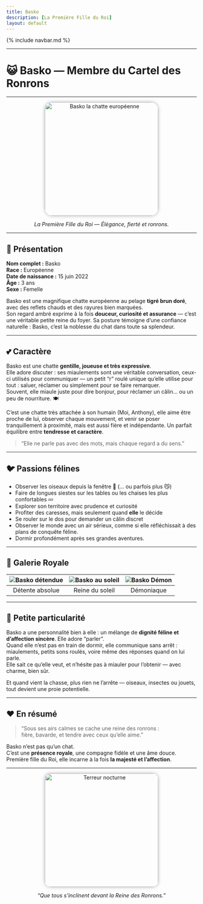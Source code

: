 ```yaml
---
title: Basko
description: [La Première Fille du Roi]
layout: default
---
```


{% include navbar.md %}

---

# 😺 Basko — Membre du Cartel des Ronrons

---

<div align="center">
  <img src="/Bestiaire/assets/images/Basko.jpg" alt="Basko la chatte européenne" width="300" style="border-radius: 20px; box-shadow: 0 0 10px rgba(0,0,0,0.3);">
  <p><em>La Première Fille du Roi — Élégance, fierté et ronrons.</em></p>
</div>

---

## 🐾 Présentation

**Nom complet :** Basko  
**Race :** Européenne  
**Date de naissance :** 15 juin 2022  
**Âge :** 3 ans  
**Sexe :** Femelle  

Basko est une magnifique chatte européenne au pelage **tigré brun doré**, avec des reflets chauds et des rayures bien marquées.  
Son regard ambré exprime à la fois **douceur, curiosité et assurance** — c’est une véritable petite reine du foyer.
Sa posture témoigne d’une confiance naturelle : Basko, c’est la noblesse du chat dans toute sa splendeur.

---

## 💕 Caractère

Basko est une chatte **gentille, joueuse et très expressive**.  
Elle adore discuter : ses miaulements sont une véritable conversation, ceux-ci utilisés pour communiquer — un petit “r” roulé unique qu’elle utilise pour tout : saluer, réclamer ou simplement pour se faire remarquer.  
Souvent, elle miaule juste pour dire bonjour, pour réclamer un câlin… ou un peu de nourriture. 🍽️

C’est une chatte très attachée à son humain (Moi, Anthony), elle aime être proche de lui, observer chaque mouvement, et venir se poser tranquillement à proximité, mais est aussi fière et indépendante.
Un parfait équilibre entre **tendresse et caractère**.

> “Elle ne parle pas avec des mots, mais chaque regard a du sens.”

---

## 🐦 Passions félines

- Observer les oiseaux depuis la fenêtre 🐥 (… ou parfois plus 😼)
- Faire de longues siestes sur les tables ou les chaises les plus confortables 💤  
- Explorer son territoire avec prudence et curiosité  
- Profiter des caresses, mais seulement quand **elle** le décide  
- Se rouler sur le dos pour demander un câlin discret
- Observer le monde avec un air sérieux, comme si elle réfléchissait à des plans de conquête féline.
- Dormir profondément après ses grandes aventures.  

---

## 📸 Galerie Royale

| ![Basko détendue](/Bestiaire/assets/images/BaskoDodo.jpg) | ![Basko au soleil](/Bestiaire/assets/images/BaskoEau.jpg) | ![Basko Démon](/Bestiaire/assets/images/BaskoDemon.jpg) |
|:--:|:--:|:--:|
| Détente absolue | Reine du soleil | Démoniaque |

---

## 🌟 Petite particularité

Basko a une personnalité bien à elle : un mélange de **dignité féline et d’affection sincère**. Elle adore “parler”.  
Quand elle n’est pas en train de dormir, elle communique sans arrêt : miaulements, petits sons roulés, voire même des réponses quand on lui parle.  
Elle sait ce qu’elle veut, et n’hésite pas à miauler pour l’obtenir — avec charme, bien sûr.  

Et quand vient la chasse, plus rien ne l’arrête — oiseaux, insectes ou jouets, tout devient une proie potentielle.

---

## ❤️ En résumé

> “Sous ses airs calmes se cache une reine des ronrons :  
> fière, bavarde, et tendre avec ceux qu’elle aime.”

Basko n’est pas qu’un chat.  
C’est une **présence royale**, une compagne fidèle et une âme douce.  
Première fille du Roi, elle incarne à la fois **la majesté et l’affection**.

---

<div align="center">
  <img src="/Bestiaire/assets/images/BaskoBlase.jpg" alt="Terreur nocturne" width="300" style="border-radius: 15px; box-shadow: 0 0 10px rgba(0,0,0,0.3);">
  <p><em>“Que tous s’inclinent devant la Reine des Ronrons.”</em></p>
</div>
